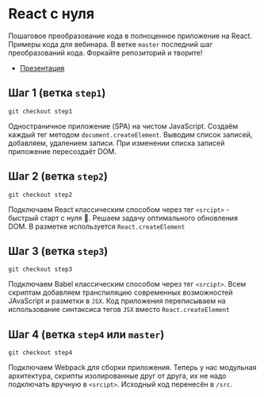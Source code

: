 # React с нуля

Пошаговое преобразование кода в полноценное приложение на React.
Примеры кода для вебинара. В ветке `master` последний шаг преобразований кода.
Форкайте репозиторий и творите!

- [Презентация](https://www.figma.com/proto/Wlno4o4ZuAFhsavUdCMsJh/React-%D1%81-%D0%BD%D1%83%D0%BB%D1%8F-%D0%92%D0%B5%D0%B1%D0%B8%D0%BD%D0%B0%D1%80-ylab.io?page-id=0%3A1&node-id=1%3A3&viewport=257%2C246%2C0.2668256163597107&scaling=min-zoom&hotspot-hints=0)

## Шаг 1 (ветка `step1`)

```git checkout step1```

Одностраничное приложение (SPA) на чистом JavaScript. Создаём каждый тег методом `document.createElement`.
Выводим список записей, добавляем, удалением записи. При изменении списка записей приложение
пересоздаёт DOM.

## Шаг 2 (ветка `step2`)

```git checkout step2```

Подключаем React классическим способом через тег `<srcipt>` - быстрый старт с нуля 🙂.
Решаем задачу оптимального обновления DOM. В разметке используется `React.createElement`

## Шаг 3 (ветка `step3`)

```git checkout step3```

Подключаем Babel классическим способом через тег `<srcipt>`. Всем скриптам добавляем транспиляцию
современных возможностей JAvaScript и разметки в `JSX`. Код приложения переписываем на использование
синтаксиса тегов `JSX` вместо `React.createElement`

## Шаг 4 (ветка `step4` или `master`)

```git checkout step4```

Подключаем Webpack для сборки приложения. Теперь у нас модульная архитектура, скрипты изолированные
друг от друга, их не надо подключать вручную в `<srcipt>`. Исходный код перенесён в `/src`.


